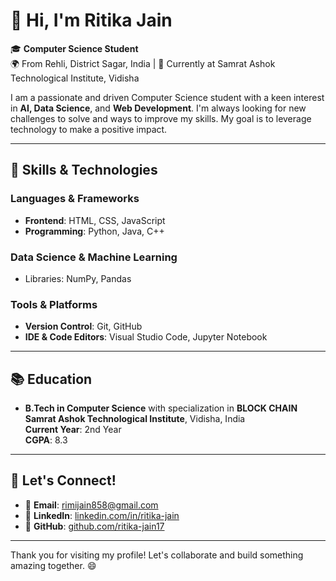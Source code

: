 # 👋 Hi, I'm Ritika Jain

🎓 **Computer Science Student**  
🌍 From Rehli, District Sagar, India | 📍 Currently at Samrat Ashok Technological Institute, Vidisha

I am a passionate and driven Computer Science student with a keen interest in **AI, Data Science**, and **Web Development**. I'm always looking for new challenges to solve and ways to improve my skills. My goal is to leverage technology to make a positive impact.

---

## 🚀 Skills & Technologies
### **Languages & Frameworks**
- **Frontend**: HTML, CSS, JavaScript
- **Programming**: Python, Java, C++
  
### **Data Science & Machine Learning**
- Libraries: NumPy, Pandas 

### **Tools & Platforms**
- **Version Control**: Git, GitHub
- **IDE & Code Editors**: Visual Studio Code, Jupyter Notebook

---

## 📚 Education

- **B.Tech in Computer Science** with specialization in **BLOCK CHAIN**  
  **Samrat Ashok Technological Institute**, Vidisha, India  
  **Current Year**: 2nd Year  
  **CGPA**: 8.3

---

## 🌟 Let's Connect!
- 📧 **Email**: [rimijain858@gmail.com](mailto:rimijain858@gmail.com)  
- 🔗 **LinkedIn**: [linkedin.com/in/ritika-jain](https://www.linkedin.com/in/ritika-jain)  
- 🐙 **GitHub**: [github.com/ritika-jain17](https://github.com/ritika-jain17)

---

Thank you for visiting my profile! Let's collaborate and build something amazing together. 😄

